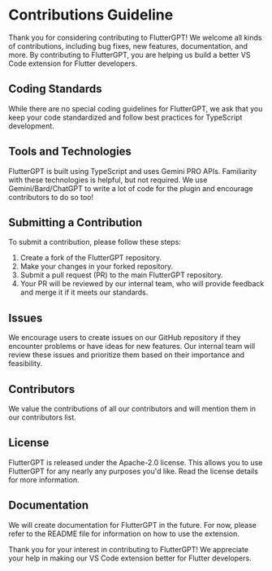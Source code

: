 # Contributions Guideline

Thank you for considering contributing to FlutterGPT! We welcome all kinds of contributions, including bug fixes, new features, documentation, and more. By contributing to FlutterGPT, you are helping us build a better VS Code extension for Flutter developers.

## Coding Standards

While there are no special coding guidelines for FlutterGPT, we ask that you keep your code standardized and follow best practices for TypeScript development.

## Tools and Technologies

FlutterGPT is built using TypeScript and uses Gemini PRO APIs. Familiarity with these technologies is helpful, but not required. We use Gemini/Bard/ChatGPT to write a lot of code for the plugin and encourage contributors to do so too! 

## Submitting a Contribution

To submit a contribution, please follow these steps:

1. Create a fork of the FlutterGPT repository.
2. Make your changes in your forked repository.
3. Submit a pull request (PR) to the main FlutterGPT repository.
4. Your PR will be reviewed by our internal team, who will provide feedback and merge it if it meets our standards.

## Issues

We encourage users to create issues on our GitHub repository if they encounter problems or have ideas for new features. Our internal team will review these issues and prioritize them based on their importance and feasibility.

## Contributors

We value the contributions of all our contributors and will mention them in our contributors list. 

## License

FlutterGPT is released under the Apache-2.0 license. This allows you to use FlutterGPT for any nearly any purposes you'd like. Read the license details for more information.

## Documentation
We will create documentation for FlutterGPT in the future. For now, please refer to the README file for information on how to use the extension.

Thank you for your interest in contributing to FlutterGPT! We appreciate your help in making our VS Code extension better for Flutter developers.